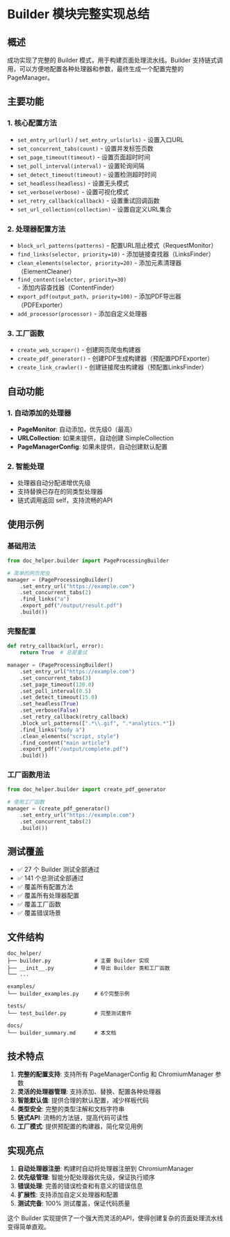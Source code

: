 # Builder 模块完整实现总结

## 概述

成功实现了完整的 Builder 模式，用于构建页面处理流水线。Builder 支持链式调用，可以方便地配置各种处理器和参数，最终生成一个配置完整的 PageManager。

## 主要功能

### 1. 核心配置方法

- `set_entry_url(url)` / `set_entry_urls(urls)` - 设置入口URL
- `set_concurrent_tabs(count)` - 设置并发标签页数
- `set_page_timeout(timeout)` - 设置页面超时时间
- `set_poll_interval(interval)` - 设置轮询间隔
- `set_detect_timeout(timeout)` - 设置检测超时时间
- `set_headless(headless)` - 设置无头模式
- `set_verbose(verbose)` - 设置可视化模式
- `set_retry_callback(callback)` - 设置重试回调函数
- `set_url_collection(collection)` - 设置自定义URL集合

### 2. 处理器配置方法

- `block_url_patterns(patterns)` - 配置URL阻止模式（RequestMonitor）
- `find_links(selector, priority=10)` - 添加链接查找器（LinksFinder）
- `clean_elements(selector, priority=20)` - 添加元素清理器（ElementCleaner）
- `find_content(selector, priority=30)` - 添加内容查找器（ContentFinder）
- `export_pdf(output_path, priority=100)` - 添加PDF导出器（PDFExporter）
- `add_processor(processor)` - 添加自定义处理器

### 3. 工厂函数

- `create_web_scraper()` - 创建网页爬虫构建器
- `create_pdf_generator()` - 创建PDF生成构建器（预配置PDFExporter）
- `create_link_crawler()` - 创建链接爬虫构建器（预配置LinksFinder）

## 自动功能

### 1. 自动添加的处理器

- **PageMonitor**: 自动添加，优先级0（最高）
- **URLCollection**: 如果未提供，自动创建 SimpleCollection
- **PageManagerConfig**: 如果未提供，自动创建默认配置

### 2. 智能处理

- 处理器自动分配递增优先级
- 支持替换已存在的同类型处理器
- 链式调用返回 self，支持流畅的API

## 使用示例

### 基础用法

```python
from doc_helper.builder import PageProcessingBuilder

# 简单的网页爬虫
manager = (PageProcessingBuilder()
    .set_entry_url("https://example.com")
    .set_concurrent_tabs(2)
    .find_links("a")
    .export_pdf("/output/result.pdf")
    .build())
```

### 完整配置

```python
def retry_callback(url, error):
    return True  # 总是重试

manager = (PageProcessingBuilder()
    .set_entry_url("https://example.com")
    .set_concurrent_tabs(3)
    .set_page_timeout(120.0)
    .set_poll_interval(0.5)
    .set_detect_timeout(15.0)
    .set_headless(True)
    .set_verbose(False)
    .set_retry_callback(retry_callback)
    .block_url_patterns([".*\\.gif", ".*analytics.*"])
    .find_links("body a")
    .clean_elements("script, style")
    .find_content("main article")
    .export_pdf("/output/complete.pdf")
    .build())
```

### 工厂函数用法

```python
from doc_helper.builder import create_pdf_generator

# 使用工厂函数
manager = (create_pdf_generator()
    .set_entry_url("https://example.com")
    .set_concurrent_tabs(2)
    .build())
```

## 测试覆盖

- ✅ 27 个 Builder 测试全部通过
- ✅ 141 个总测试全部通过
- ✅ 覆盖所有配置方法
- ✅ 覆盖所有处理器配置
- ✅ 覆盖工厂函数
- ✅ 覆盖错误场景

## 文件结构

```
doc_helper/
├── builder.py              # 主要 Builder 实现
├── __init__.py             # 导出 Builder 类和工厂函数
└── ...

examples/
└── builder_examples.py     # 6个完整示例

tests/
└── test_builder.py         # 完整测试套件

docs/
└── builder_summary.md      # 本文档
```

## 技术特点

1. **完整的配置支持**: 支持所有 PageManagerConfig 和 ChromiumManager 参数
2. **灵活的处理器管理**: 支持添加、替换、配置各种处理器
3. **智能默认值**: 提供合理的默认配置，减少样板代码
4. **类型安全**: 完整的类型注解和文档字符串
5. **链式API**: 流畅的方法链，提高代码可读性
6. **工厂模式**: 提供预配置的构建器，简化常见用例

## 实现亮点

1. **自动处理器注册**: 构建时自动将处理器注册到 ChromiumManager
2. **优先级管理**: 智能分配处理器优先级，保证执行顺序
3. **错误处理**: 完善的错误检查和有意义的错误信息
4. **扩展性**: 支持添加自定义处理器和配置
5. **测试完备**: 100% 测试覆盖，保证代码质量

这个 Builder 实现提供了一个强大而灵活的API，使得创建复杂的页面处理流水线变得简单直观。
